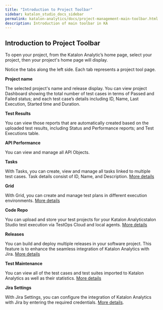 ```yaml
---
title: "Introduction to Project Toolbar" 
sidebar: katalon_studio_docs_sidebar
permalink: katalon-analytics/docs/project-management-main-toolbar.html 
description: Introduction of main toolbar in KA
---
```

## Introduction to Project Toolbar

To open your project, from the Katalon Analytic’s home page, select your project, then your project's home page will display.

Notice the tabs along the left side. Each tab represents a project tool page.

**Project name**

The selected project's name and release display. You can view project Dashboard showing the total number of test cases in terms of Passed and Failed status; and each test case’s details including ID, Name, Last Execution, Started time and Duration.

**Test Results** 

You can view those reports that are automatically created based on the uploaded test results, including Status and Performance reports; and Test Executions table.

**API Performance**

You can view and manage all API Objects.

**Tasks**

With Tasks, you can create, view and manage all tasks linked to multiple test cases. Task details consist of ID, Name, and Description. [More details]()

**Grid**

With Grid, you can create and manage test plans in different execution environments. [More details]()

**Code Repo**

You can upload and store your test projects for your Katalon Analyticstalon Studio test execution via TestOps Cloud and local agents. [More details]()

**Releases**

You can build and deploy multiple releases in your software project. This feature is to enhance the seamless integration of Katalon Analytics with Jira. [More details]()

**Test Maintenance**

You can view all of the test cases and test suites imported to Katalon Analytics as well as their statistics. [More details]()

**Jira Settings**

With Jira Settings, you can configure the integration of Katalon Analytics with Jira by entering the required credentials. [More details]().

